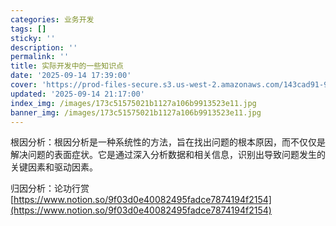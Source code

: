 ```yaml
---
categories: 业务开发
tags: []
sticky: ''
description: ''
permalink: ''
title: 实际开发中的一些知识点
date: '2025-09-14 17:39:00'
cover: 'https://prod-files-secure.s3.us-west-2.amazonaws.com/143cad91-961b-48b0-82dc-78fbb6eb5abe/83bc1247-7eab-4886-bdcb-1ffb1bb8be2b/%E8%90%A9%E6%A3%AE%E3%81%98%E3%81%82_2199289_cover.jpg?X-Amz-Algorithm=AWS4-HMAC-SHA256&X-Amz-Content-Sha256=UNSIGNED-PAYLOAD&X-Amz-Credential=ASIAZI2LB466YQOLKRDU%2F20250919%2Fus-west-2%2Fs3%2Faws4_request&X-Amz-Date=20250919T140043Z&X-Amz-Expires=3600&X-Amz-Security-Token=IQoJb3JpZ2luX2VjEFsaCXVzLXdlc3QtMiJHMEUCIQDNZr4Ft9NheQtiNYAUTGRl%2BFcZ4AuG9h%2BWmyHTnjAbigIgfF5MmtdkubUsggHSi9J5XZZ5hk9idipuWC8jLbu6ViIqiAQI1P%2F%2F%2F%2F%2F%2F%2F%2F%2F%2FARAAGgw2Mzc0MjMxODM4MDUiDJT9odh0Z4t41NR4uSrcA9ja%2BnnNuKvZRGejlOgr6J1GTjHnE6%2BJyw%2F4xYWZQbB%2FQYDADVZ9wbS6sUwGULKjYWVFipz9gmcKKnQVUM1iHYiWqqLi1rUZd02FwYuK%2FSJc5A8ZJy7EUwdzf%2FNsWAx80c%2FtbIwq2zokifrsRM3rHrLHaMF2SVfozR8KgMn8ykxUoX%2FC%2By0s9gNEuiXzW0we3Dp78uFBjOiILDfeMDelklVwI5L4EoZkHsSsxztcze2mcs4oBHx4AcDjfOxSqgJxS1SEN%2B8il0ayPkKxo69mbdTNbQ8mGdcp7%2FkA0rg%2FwOS5R00cKRQcXj2IBNi9MiYDjfGxgJ%2B3pBVMbA09QlvQpKSq0rG10VXRFt81sQvaSUrLOHvIQzHCB9%2FbFIdrW%2FQQifv3m%2FtHqY38fyuJOiSs6jN13zppR7yJ7kKeMhvv1Pxzje87oGmyg2MH%2B%2BOfuWmxZiaf57NnAzJGDsRiRbZcgOd8z6tQiyDPJ4b%2BS%2BQYfT3wnJnAr9%2FB%2FwwHUuNGFc9i9vXrNyJ4TL%2FQ1q1li64Lolox7bBtbe9Vu7IYKyLXXh4zVzpxrm4C6vmndzM5oQhmpfHHu5lKaB3FZj97OISW4Sf%2Bv3d%2FbDg1RlTn6tpRnP6xDP1i%2FrPOsOTDZsxOMJzjtMYGOqUBMshz0itXesrwYhB5t6UcCWzGVavRLNdV57NWtpAmzMCJ0UPDcr9SGUCGcQpD%2FuohuLmf55%2Fr%2FIlF6tBhFpM%2BwTDE%2Ft47r%2FYM1RLoMOLujcJTgBjkE7SpgYtNCsAFepQ2w2EO74llqlTKGGKV%2BxnAw%2Bx07wfy5gllYqJrVgP3dbv2I2O%2BD1fP%2FSNTUBDPGkrkY%2FKmVqjRzJj3GJwwjVePlE%2FJRBwY&X-Amz-Signature=d84b335f8f194cc7f07b0bafade95adfb18841f99f594a43c9136101f2eca420&X-Amz-SignedHeaders=host&x-amz-checksum-mode=ENABLED&x-id=GetObject'
updated: '2025-09-14 21:17:00'
index_img: /images/173c51575021b1127a106b9913523e11.jpg
banner_img: /images/173c51575021b1127a106b9913523e11.jpg
---
```


根因分析：根因分析是一种系统性的方法，旨在找出问题的根本原因，而不仅仅是解决问题的表面症状。它是通过深入分析数据和相关信息，识别出导致问题发生的关键因素和驱动因素。


归因分析：论功行赏[https://www.notion.so/9f03d0e40082495fadce7874194f2154](https://www.notion.so/9f03d0e40082495fadce7874194f2154)

